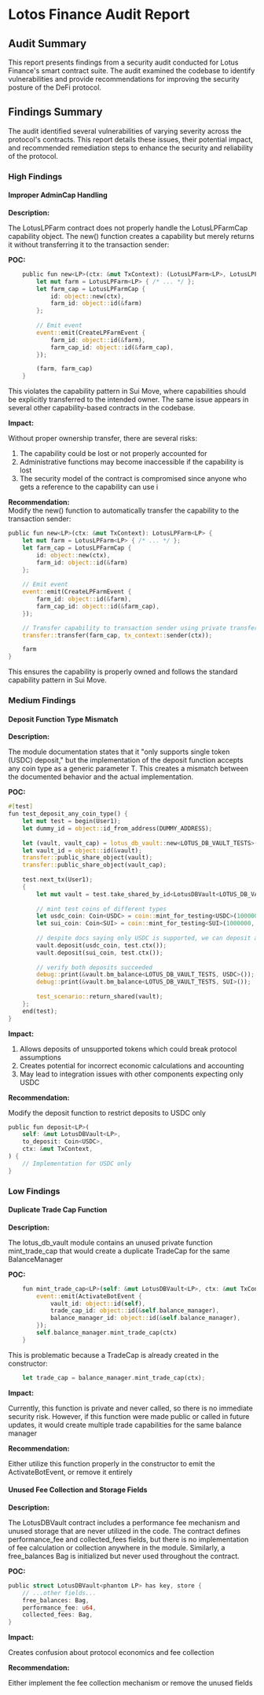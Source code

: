 # Lotos Finance Audit Report




## Audit Summary

This report presents findings from a security audit conducted for Lotus Finance's smart contract suite. The audit examined the codebase to identify vulnerabilities and provide recommendations for improving the security posture of the DeFi protocol.

## Findings Summary

The audit identified several vulnerabilities of varying severity across the protocol's contracts. This report details these issues, their potential impact, and recommended remediation steps to enhance the security and reliability of the protocol.

### High Findings

#### Improper AdminCap Handling

**Description:**  

The LotusLPFarm contract does not properly handle the LotusLPFarmCap capability object. The new<LP>() function creates a capability but merely returns it without transferring it to the transaction sender:

**POC:**  
``` rust
    public fun new<LP>(ctx: &mut TxContext): (LotusLPFarm<LP>, LotusLPFarmCap) {
        let mut farm = LotusLPFarm<LP> { /* ... */ };
        let farm_cap = LotusLPFarmCap {
            id: object::new(ctx),
            farm_id: object::id(&farm)
        };
        
        // Emit event
        event::emit(CreateLPFarmEvent {
            farm_id: object::id(&farm),
            farm_cap_id: object::id(&farm_cap),
        });

        (farm, farm_cap)
    }
```

This violates the capability pattern in Sui Move, where capabilities should be explicitly transferred to the intended owner. The same issue appears in several other capability-based contracts in the codebase.

**Impact:**

Without proper ownership transfer, there are several risks:

1. The capability could be lost or not properly accounted for
2. Administrative functions may become inaccessible if the capability is lost
3. The security model of the contract is compromised since anyone who gets a reference to the capability can use i

**Recommendation:**  
Modify the new<LP>() function to automatically transfer the capability to the transaction sender:

``` rust
public fun new<LP>(ctx: &mut TxContext): LotusLPFarm<LP> {
    let mut farm = LotusLPFarm<LP> { /* ... */ };
    let farm_cap = LotusLPFarmCap {
        id: object::new(ctx),
        farm_id: object::id(&farm)
    };
    
    // Emit event
    event::emit(CreateLPFarmEvent {
        farm_id: object::id(&farm),
        farm_cap_id: object::id(&farm_cap),
    });

    // Transfer capability to transaction sender using private transfer
    transfer::transfer(farm_cap, tx_context::sender(ctx));

    farm
}
```
This ensures the capability is properly owned and follows the standard capability pattern in Sui Move.

### Medium Findings

#### Deposit Function Type Mismatch

**Description:**  

The module documentation states that it "only supports single token (USDC) deposit," but the implementation of the deposit function accepts any coin type as a generic parameter T. This creates a mismatch between the documented behavior and the actual implementation.

**POC:**

```rust
#[test]
fun test_deposit_any_coin_type() {
    let mut test = begin(User1);
    let dummy_id = object::id_from_address(DUMMY_ADDRESS);
    
    let (vault, vault_cap) = lotus_db_vault::new<LOTUS_DB_VAULT_TESTS>(dummy_id, test.ctx());
    let vault_id = object::id(&vault);
    transfer::public_share_object(vault);
    transfer::public_share_object(vault_cap);
    
    test.next_tx(User1);
    {
        let mut vault = test.take_shared_by_id<LotusDBVault<LOTUS_DB_VAULT_TESTS>>(vault_id);
        
        // mint test coins of different types
        let usdc_coin: Coin<USDC> = coin::mint_for_testing<USDC>(1000000, test.ctx());
        let sui_coin: Coin<SUI> = coin::mint_for_testing<SUI>(1000000, test.ctx());
        
        // despite docs saying only USDC is supported, we can deposit any coin type
        vault.deposit(usdc_coin, test.ctx()); 
        vault.deposit(sui_coin, test.ctx());  
        
        // verify both deposits succeeded
        debug::print(&vault.bm_balance<LOTUS_DB_VAULT_TESTS, USDC>());
        debug::print(&vault.bm_balance<LOTUS_DB_VAULT_TESTS, SUI>());
        
        test_scenario::return_shared(vault);
    };
    end(test);
}
```
**Impact:**

1. Allows deposits of unsupported tokens which could break protocol assumptions
2. Creates potential for incorrect economic calculations and accounting
3. May lead to integration issues with other components expecting only USDC

**Recommendation:**

Modify the deposit function to restrict deposits to USDC only

```rust 
public fun deposit<LP>(
    self: &mut LotusDBVault<LP>,
    to_deposit: Coin<USDC>,
    ctx: &mut TxContext,
) {
    // Implementation for USDC only
}
```

### Low Findings

#### Duplicate Trade Cap Function

**Description:**  

The lotus_db_vault module contains an unused private function mint_trade_cap that would create a duplicate TradeCap for the same BalanceManager

**POC:**

``` rust
    fun mint_trade_cap<LP>(self: &mut LotusDBVault<LP>, ctx: &mut TxContext): TradeCap {
        event::emit(ActivateBotEvent {
            vault_id: object::id(self),
            trade_cap_id: object::id(&self.balance_manager),
            balance_manager_id: object::id(&self.balance_manager),
        });
        self.balance_manager.mint_trade_cap(ctx)
    }
```

This is problematic because a TradeCap is already created in the constructor:
``` rust
    let trade_cap = balance_manager.mint_trade_cap(ctx);
```

**Impact:**

Currently, this function is private and never called, so there is no immediate security risk. However, if this function were made public or called in future updates, it would create multiple trade capabilities for the same balance manager

**Recommendation:**

Either utilize this function properly in the constructor to emit the ActivateBotEvent, or remove it entirely

#### Unused Fee Collection and Storage Fields

**Description:**  

The LotusDBVault contract includes a performance fee mechanism and unused storage that are never utilized in the code. The contract defines performance_fee and collected_fees fields, but there is no implementation of fee calculation or collection anywhere in the module. Similarly, a free_balances Bag is initialized but never used throughout the contract.

**POC:**

```rust
public struct LotusDBVault<phantom LP> has key, store {
    // ...other fields...
    free_balances: Bag,                
    performance_fee: u64,              
    collected_fees: Bag,                
}
```

**Impact:**

Creates confusion about protocol economics and fee collection

**Recommendation:**

Either implement the fee collection mechanism or remove the unused fields
